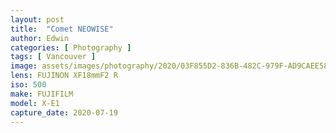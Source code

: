 ```yaml
---
layout: post
title:  "Comet NEOWISE"
author: Edwin
categories: [ Photography ]
tags: [ Vancouver ]
image: assets/images/photography/2020/03F855D2-836B-482C-979F-AD9CAEE584E5.jpeg
lens: FUJINON XF18mmF2 R
iso: 500
make: FUJIFILM
model: X-E1
capture_date: 2020-07-19
---
```

